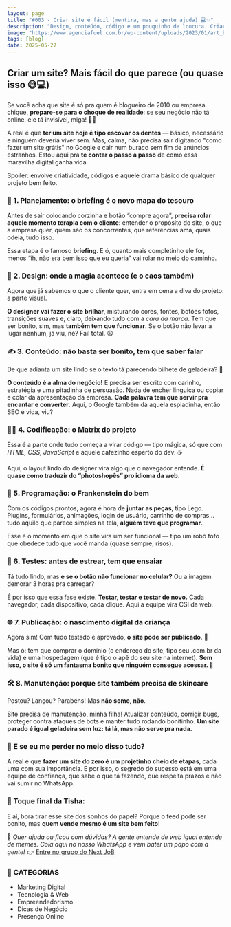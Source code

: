 ```yaml
---
layout: page
title: "#003 - Criar site é fácil (mentira, mas a gente ajuda) 💻✨"
description: "Design, conteúdo, código e um pouquinho de loucura. Criar site é isso aí!"
image: "https://www.agenciafuel.com.br/wp-content/uploads/2023/01/art_blog-fuel_artigo4-branding_19-01.jpg"
tags: [blog]
date: 2025-05-27
---
```

## **Criar um site? Mais fácil do que parece (ou quase isso 😅💻)**

Se você acha que site é só pra quem é blogueiro de 2010 ou empresa chique, **prepare-se para o choque de realidade**: se seu negócio não tá online, ele tá invisível, miga! 🕵️‍♀️

A real é que **ter um site hoje é tipo escovar os dentes** — básico, necessário e ninguém deveria viver sem. Mas, calma, não precisa sair digitando "como fazer um site grátis" no Google e cair num buraco sem fim de anúncios estranhos. Estou aqui pra **te contar o passo a passo** de como essa maravilha digital ganha vida.

Spoiler: envolve criatividade, códigos e aquele drama básico de qualquer projeto bem feito.



### 🧠 1. **Planejamento: o briefing é o novo mapa do tesouro**

Antes de sair colocando corzinha e botão “compre agora”, **precisa rolar aquele momento terapia com o cliente**: entender o propósito do site, o que a empresa quer, quem são os concorrentes, que referências ama, quais odeia, tudo isso.

Essa etapa é o famoso **briefing**. E ó, quanto mais completinho ele for, menos “ih, não era bem isso que eu queria” vai rolar no meio do caminho.



### 🎨 2. **Design: onde a magia acontece (e o caos também)**

Agora que já sabemos o que o cliente quer, entra em cena a diva do projeto: a parte visual.

**O designer vai fazer o site brilhar**, misturando cores, fontes, botões fofos, transições suaves e, claro, deixando tudo com a *cara da marca*. Tem que ser bonito, sim, mas **também tem que funcionar**. Se o botão não levar a lugar nenhum, já viu, né? Fail total. 😩



### ✍️ 3. **Conteúdo: não basta ser bonito, tem que saber falar**

De que adianta um site lindo se o texto tá parecendo bilhete de geladeira? 🧊

**O conteúdo é a alma do negócio!** E precisa ser escrito com carinho, estratégia e uma pitadinha de persuasão. Nada de encher linguiça ou copiar e colar da apresentação da empresa. **Cada palavra tem que servir pra encantar e converter**. Aqui, o Google também dá aquela espiadinha, então SEO é vida, viu?



### 🧑‍💻 4. **Codificação: o Matrix do projeto**

Essa é a parte onde tudo começa a virar código — tipo mágica, só que com *HTML, CSS, JavaScript* e aquele cafezinho esperto do dev. ☕

Aqui, o layout lindo do designer vira algo que o navegador entende. **É quase como traduzir do “photoshopês” pro idioma da web.**



### 🧩 5. **Programação: o Frankenstein do bem**

Com os códigos prontos, agora é hora de **juntar as peças**, tipo Lego. Plugins, formulários, animações, login de usuário, carrinho de compras… tudo aquilo que parece simples na tela, **alguém teve que programar**.

Esse é o momento em que o site vira um ser funcional — tipo um robô fofo que obedece tudo que você manda (quase sempre, risos).



### 🧪 6. **Testes: antes de estrear, tem que ensaiar**

Tá tudo lindo, mas **e se o botão não funcionar no celular?** Ou a imagem demorar 3 horas pra carregar?

É por isso que essa fase existe. **Testar, testar e testar de novo.** Cada navegador, cada dispositivo, cada clique. Aqui a equipe vira CSI da web.



### 🌐 7. **Publicação: o nascimento digital da criança**

Agora sim! Com tudo testado e aprovado, **o site pode ser publicado**. 🎉

Mas ó: tem que comprar o domínio (o endereço do site, tipo seu .com.br da vida) e uma hospedagem (que é tipo o apê do seu site na internet). **Sem isso, o site é só um fantasma bonito que ninguém consegue acessar. 👻**



### 🛠️ 8. **Manutenção: porque site também precisa de skincare**

Postou? Lançou? Parabéns! Mas **não some, não**.

Site precisa de manutenção, minha filha! Atualizar conteúdo, corrigir bugs, proteger contra ataques de bots e manter tudo rodando bonitinho. **Um site parado é igual geladeira sem luz: tá lá, mas não serve pra nada.**



### 💬 E se eu me perder no meio disso tudo?

A real é que **fazer um site do zero é um projetinho cheio de etapas**, cada uma com sua importância. E por isso, o segredo do sucesso está em uma equipe de confiança, que sabe o que tá fazendo, que respeita prazos e não vai sumir no WhatsApp.



### 📣 Toque final da Tisha:

E aí, bora tirar esse site dos sonhos do papel? Porque o feed pode ser bonito, mas **quem vende mesmo é um site bem feito**!

🌟 *Quer ajuda ou ficou com dúvidas? A gente entende de web igual entende de memes. Cola aqui no nosso WhatsApp e vem bater um papo com a gente!*
👉 [Entre no grupo do Next JoB](./nextjob-no-whatsapp.html)


### 📂 CATEGORIAS

* Marketing Digital
* Tecnologia & Web
* Empreendedorismo
* Dicas de Negócio
* Presença Online
